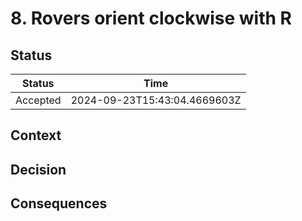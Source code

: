 # 8. Rovers orient clockwise with R

## Status

| Status   | Time                         |
| -------- | ---------------------------- |
| Accepted | 2024-09-23T15:43:04.4669603Z |

## Context

## Decision

## Consequences
